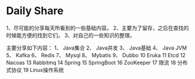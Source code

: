 # Daily Share
1、尽可能的分享每天所看到的一些基础内容。
2、主要为了留存，之后在查找的时候能方便的找到它们。
3、对自己的一些知识的整理。

主要分享如下内容：
1、 Java集合
2、 Java并发
3、 Java基础
4、 Java JVM
5、 Kafka
6、 Redis
7、 Mysql
8、 Mybatis
9、 Dubbo
10  Eruka
11  Etcd
12  Nacoas
13  Rabbitmq
14  Spring
15  SpringBoot
16  ZooKeeper
17  限流
18  分布式协议
19  Linux操作系统